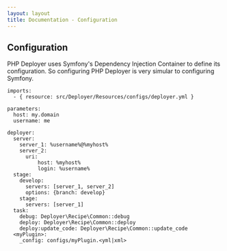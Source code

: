 ```yaml
---
layout: layout
title: Documentation - Configuration
---
```

## Configuration

PHP Deployer uses Symfony's Dependency Injection Container to define its configuration.
So configuring PHP Deployer is very simular to configuring Symfony.

~~~
imports:
  - { resource: src/Deployer/Resources/configs/deployer.yml }

parameters:
  host: my.domain
  username: me

deployer:
  server:
    server_1: %username%@%myhost%
    server_2:
      uri:
          host: %myhost%
          login: %username%
  stage:
    develop:
      servers: [server_1, server_2]
      options: {branch: develop}
    stage:
      servers: [server_1]
  task:
    debug: Deployer\Recipe\Common::debug
    deploy: Deployer\Recipe\Common::deploy
    deploy:update_code: Deployer\Recipe\Common::update_code
  <myPlugin>:
    _config: configs/myPlugin.<yml|xml>
~~~